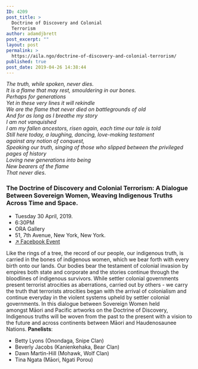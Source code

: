 ```yaml
---
ID: 4209
post_title: >
  Doctrine of Discovery and Colonial
  Terrorism
author: adamdjbrett
post_excerpt: ""
layout: post
permalink: >
  https://aila.ngo/doctrine-of-discovery-and-colonial-terrorism/
published: true
post_date: 2019-04-26 14:38:44
---
```

_The truth, while spoken, never dies._   
_It is a flame that may rest, smouldering in our bones._   
_Perhaps for generations_  
_Yet in these very lines it will rekindle_  
_We are the flame that never died on battlegrounds of old_  
_And for as long as I breathe my story_  
_I am not vanquished_  
_I am my fallen ancestors, risen again, each time our tale is told_  
_Still here today, a laughing, dancing, love-making testament_  
_against any notion of conquest,_  
_Speaking our truth, singing of those who slipped between the privileged pages of history_  
_Loving new generations into being_  
_New bearers of the flame_  
_That never dies_.
  
### The Doctrine of Discovery and Colonial Terrorism: A Dialogue Between Sovereign Women, Weaving Indigenous Truths Across Time and Space.

*   Tuesday 30 April, 2019.
*   6:30PM
*   ORA Gallery
*   51, 7th Avenue, New York, New York.
*   [↗︎ Facebook Event](https://www.facebook.com/events/619863358419141/)

Like the rings of a tree, the record of our people, our indigenous truth, is carried in the bones of indigenous women, which we bear forth with every birth onto our lands. Our bodies bear the testament of colonial invasion by empires both state and corporate and the stories continue through the bloodlines of indigenous survivors. While settler colonial governments present terrorist atrocities as aberrations, carried out by others - we carry the truth that terrorists atrocities began with the arrival of colonialism and continue everyday in the violent systems upheld by settler colonial governments. In this dialogue between Sovereign Women held amongst Māori and Pacific artworks on the Doctrine of Discovery, Indigenous truths will be woven from the past to the present with a vision to the future and across continents between Māori and Haudenosaunee Nations. **Panelists**:

*   Betty Lyons (Onondaga, Snipe Clan)
*   Beverly Jacobs (Kanienkehaka, Bear Clan)
*   Dawn Martin-Hill (Mohawk, Wolf Clan)
*   Tina Ngata (Māori, Ngati Porou)
